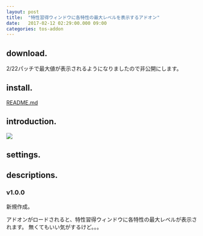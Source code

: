```yaml
---
layout: post
title:  "特性習得ウィンドウに各特性の最大レベルを表示するアドオン"
date:   2017-02-12 02:29:00.000 09:00
categories: tos-addon
---
```


## download.

2/22パッチで最大値が表示されるようになりましたので非公開にします。 

## install.

[README.md](https://github.com/weizlogy/tos/blob/master/README.md)

## introduction.

[![](https://4.bp.blogspot.com/-D0bmazzRJg4/WJ84fwDr3qI/AAAAAAAACjE/GZQ3PZvawxMq0no4KtWgVgP-M9dWrKymgCLcB/s320/customabilityshop.png)](https://4.bp.blogspot.com/-D0bmazzRJg4/WJ84fwDr3qI/AAAAAAAACjE/GZQ3PZvawxMq0no4KtWgVgP-M9dWrKymgCLcB/s320/customabilityshop.png)

## settings.

## descriptions.

### v1.0.0

新規作成。

アドオンがロードされると、特性習得ウィンドウに各特性の最大レベルが表示されます。 無くてもいい気がするけど。。。 
